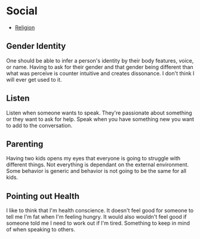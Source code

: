 # Social

* [Religion](religion.md)

## Gender Identity

One should be able to infer a person's identity by their body features, voice, or name. Having to ask for their gender and that gender being different than what was perceive is counter intuitive and creates dissonance. I don't think I will ever get used to it.

## Listen

Listen when someone wants to speak. They're passionate about something or they want to ask for help. Speak when you have something new you want to add to the conversation.

## Parenting

Having two kids opens my eyes that everyone is going to struggle with different things. Not everything is dependant on the external environment. Some behavior is generic and behavior is not going to be the same for all kids.

## Pointing out Health

I like to think that I'm health conscience. It doesn't feel good for someone to tell me I'm fat when I'm feeling hungry. It would also wouldn't feel good if someone told me I need to work out if I'm tired. Something to keep in mind of when speaking to others.
